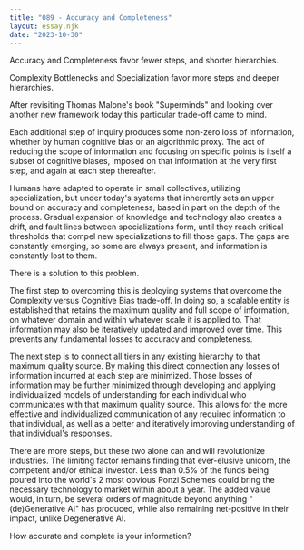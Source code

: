 ```yaml
---
title: "089 - Accuracy and Completeness"
layout: essay.njk
date: "2023-10-30"
---
```


Accuracy and Completeness favor fewer steps, and shorter hierarchies.

Complexity Bottlenecks and Specialization favor more steps and deeper hierarchies.

After revisiting Thomas Malone's book "Superminds" and looking over another new framework today this particular trade-off came to mind.

Each additional step of inquiry produces some non-zero loss of information, whether by human cognitive bias or an algorithmic proxy. The act of reducing the scope of information and focusing on specific points is itself a subset of cognitive biases, imposed on that information at the very first step, and again at each step thereafter.

Humans have adapted to operate in small collectives, utilizing specialization, but under today's systems that inherently sets an upper bound on accuracy and completeness, based in part on the depth of the process. Gradual expansion of knowledge and technology also creates a drift, and fault lines between specializations form, until they reach critical thresholds that compel new specializations to fill those gaps. The gaps are constantly emerging, so some are always present, and information is constantly lost to them.

There is a solution to this problem.

The first step to overcoming this is deploying systems that overcome the Complexity versus Cognitive Bias trade-off. In doing so, a scalable entity is established that retains the maximum quality and full scope of information, on whatever domain and within whatever scale it is applied to. That information may also be iteratively updated and improved over time. This prevents any fundamental losses to accuracy and completeness.

The next step is to connect all tiers in any existing hierarchy to that maximum quality source. By making this direct connection any losses of information incurred at each step are minimized. Those losses of information may be further minimized through developing and applying individualized models of understanding for each individual who communicates with that maximum quality source. This allows for the more effective and individualized communication of any required information to that individual, as well as a better and iteratively improving understanding of that individual's responses.

There are more steps, but these two alone can and will revolutionize industries. The limiting factor remains finding that ever-elusive unicorn, the competent and/or ethical investor. Less than 0.5% of the funds being poured into the world's 2 most obvious Ponzi Schemes could bring the necessary technology to market within about a year. The added value would, in turn, be several orders of magnitude beyond anything "(de)Generative AI" has produced, while also remaining net-positive in their impact, unlike Degenerative AI.

How accurate and complete is your information?
